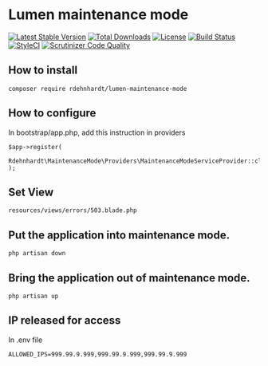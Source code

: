 # Lumen maintenance mode

[![Latest Stable Version](https://poser.pugx.org/rdehnhardt/lumen-maintenance-mode/v/stable)](https://packagist.org/packages/rdehnhardt/lumen-maintenance-mode)
[![Total Downloads](https://poser.pugx.org/rdehnhardt/lumen-maintenance-mode/downloads)](https://packagist.org/packages/rdehnhardt/lumen-maintenance-mode)
[![License](https://poser.pugx.org/rdehnhardt/lumen-maintenance-mode/license)](https://packagist.org/packages/rdehnhardt/lumen-maintenance-mode)
[![Build Status](https://travis-ci.org/rdehnhardt/lumen-maintenance-mode.svg)](https://travis-ci.org/rdehnhardt/lumen-maintenance-mode)
[![StyleCI](https://styleci.io/repos/38821310/shield)](https://styleci.io/repos/38821310)
[![Scrutinizer Code Quality](https://scrutinizer-ci.com/g/rdehnhardt/lumen-maintenance-mode/badges/quality-score.png?b=master)](https://scrutinizer-ci.com/g/rdehnhardt/lumen-maintenance-mode/?branch=master)

## How to install

```
composer require rdehnhardt/lumen-maintenance-mode
```

## How to configure
In bootstrap/app.php, add this instruction in providers

```
$app->register(
    Rdehnhardt\MaintenanceMode\Providers\MaintenanceModeServiceProvider::class
);
```

## Set View

```
resources/views/errors/503.blade.php
```

## Put the application into maintenance mode.

```
php artisan down
```

## Bring the application out of maintenance mode.

```
php artisan up
```

## IP released for access

In .env file

```
ALLOWED_IPS=999.99.9.999,999.99.9.999,999.99.9.999
```
